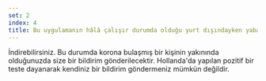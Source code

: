 ```yaml
---
set: 2
index: 4
title: Bu uygulamanın hâlâ çalışır durumda olduğu yurt dışındayken yabancı bir korona bildirim uygulamasını indirebilir miyim?
---
```

İndirebilirsiniz. Bu durumda korona bulaşmış bir kişinin yakınında olduğunuzda size bir bildirim gönderilecektir. Hollanda'da yapılan pozitif bir teste dayanarak kendiniz bir bildirim göndermeniz mümkün değildir.
